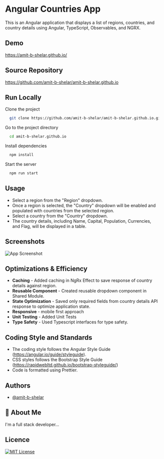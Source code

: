 
# Angular Countries App

This is an Angular application that displays a list of regions, countries, and country details using Angular, TypeScript, Observables, and NGRX.


## Demo

https://amit-b-shelar.github.io/

## Source Repository

https://github.com/amit-b-shelar/amit-b-shelar.github.io


## Run Locally

Clone the project

```bash
  git clone https://github.com/amit-b-shelar/amit-b-shelar.github.io.git
```

Go to the project directory

```bash
  cd amit-b-shelar.github.io
```

Install dependencies

```bash
  npm install
```

Start the server

```bash
  npm run start
```


## Usage

- Select a region from the "Region" dropdown.
- Once a region is selected, the "Country" dropdown will be enabled and populated with countries from the selected region.
- Select a country from the "Country" dropdown.
- The country details, including Name, Capital, Population, Currencies, and Flag, will be displayed in a table.


## Screenshots

![App Screenshot](https://amit-b-shelar.github.io/assessment.jpg)


## Optimizations & Efficiency

- **Caching** - Added caching in NgRx Effect to save response of country details against region.
- **Reusable Component** - Created reusable dropdown component in Shared Module.
- **State Optimization** - Saved only required fields from country details API response to optimize application state.
- **Responsive** - mobile first approach
- **Unit Testing** - Added Unit Tests
- **Type Safety** - Used Typescript interfaces for type safety.


## Coding Style and Standards

- The coding style follows the Angular Style Guide (https://angular.io/guide/styleguide).
- CSS styles follows the Bootstrap Style Guide (https://rapidwebltd.github.io/bootstrap-styleguide/)
- Code is formatted using Prettier.


## Authors

- [@amit-b-shelar](https://github.com/amit-b-shelar)


## 🚀 About Me
I'm a full stack developer...


## Licence

[![MIT License](https://img.shields.io/badge/License-MIT-green.svg)](https://choosealicense.com/licenses/mit/)

